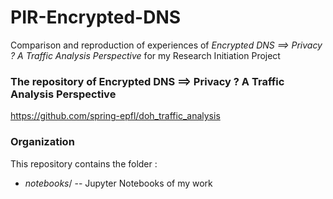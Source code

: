 # PIR-Encrypted-DNS
Comparison and reproduction of experiences of *Encrypted DNS ==> Privacy ? A Traffic Analysis Perspective* for my Research Initiation Project


### The repository of Encrypted DNS ==> Privacy ? A Traffic Analysis Perspective
https://github.com/spring-epfl/doh_traffic_analysis

### Organization
This repository contains the folder :
- *notebooks*/ -- Jupyter Notebooks of my work
